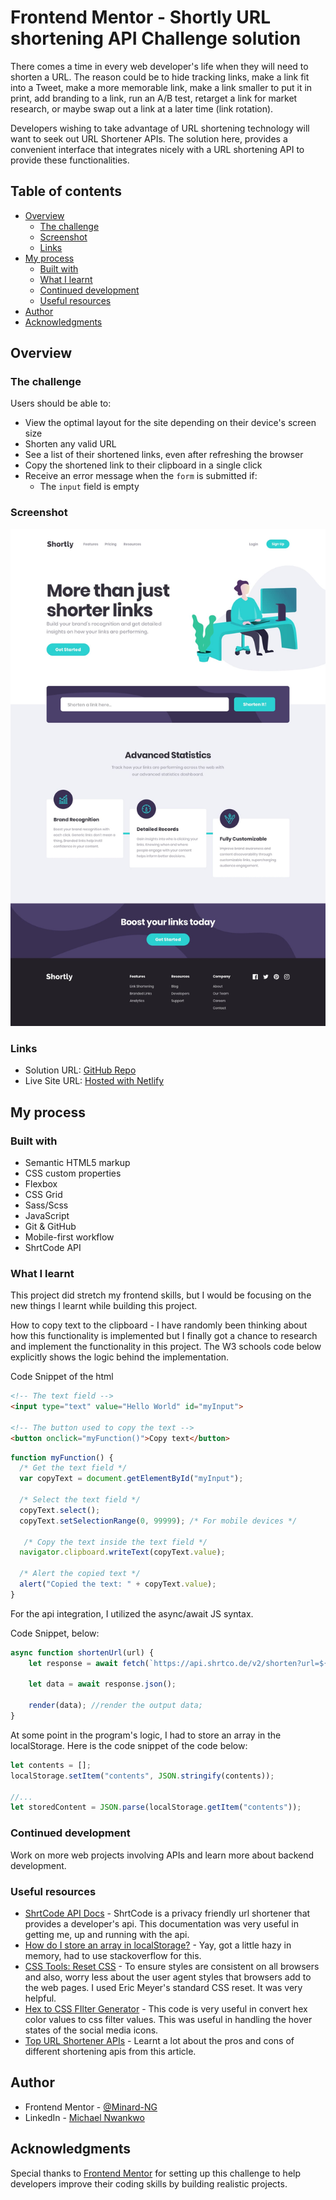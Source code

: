# Frontend Mentor - Shortly URL shortening API Challenge solution

There comes a time in every web developer's life when they will need to shorten a URL. The reason could be to hide tracking links, make a link fit into a Tweet, make a more memorable link, make a link smaller to put it in print, add branding to a link, run an A/B test, retarget a link for market research, or maybe swap out a link at a later time (link rotation).

Developers wishing to take advantage of URL shortening technology will want to seek out URL Shortener APIs. The solution here, provides a convenient interface that integrates nicely with a URL shortening API to provide these functionalities.

## Table of contents

- [Overview](#overview)
  - [The challenge](#the-challenge)
  - [Screenshot](#screenshot)
  - [Links](#links)
- [My process](#my-process)
  - [Built with](#built-with)
  - [What I learnt](#what-i-learnt)
  - [Continued development](#continued-development)
  - [Useful resources](#useful-resources)
- [Author](#author)
- [Acknowledgments](#acknowledgments)

## Overview

### The challenge

Users should be able to:

- View the optimal layout for the site depending on their device's screen size
- Shorten any valid URL
- See a list of their shortened links, even after refreshing the browser
- Copy the shortened link to their clipboard in a single click
- Receive an error message when the `form` is submitted if:
  - The `input` field is empty

### Screenshot

![](./design/desktop-design.jpg)

### Links

- Solution URL: [GitHub Repo](https://github.com/Minard-NG/url-shortener-app)
- Live Site URL: [Hosted with Netlify](https://shrtcode.netlify.app/)

## My process

### Built with

- Semantic HTML5 markup
- CSS custom properties
- Flexbox
- CSS Grid
- Sass/Scss
- JavaScript
- Git & GitHub
- Mobile-first workflow
- ShrtCode API

### What I learnt

This project did stretch my frontend skills, but I would be focusing on the new things I learnt while building this project.

How to copy text to the clipboard - I have randomly been thinking about how this functionality is implemented but I finally got a chance to research and implement the functionality in this project. The W3 schools code below explicitly shows the logic behind the implementation.

Code Snippet of the html

```html
<!-- The text field -->
<input type="text" value="Hello World" id="myInput">

<!-- The button used to copy the text -->
<button onclick="myFunction()">Copy text</button>
```

```js
function myFunction() {
  /* Get the text field */
  var copyText = document.getElementById("myInput");

  /* Select the text field */
  copyText.select();
  copyText.setSelectionRange(0, 99999); /* For mobile devices */

   /* Copy the text inside the text field */
  navigator.clipboard.writeText(copyText.value);

  /* Alert the copied text */
  alert("Copied the text: " + copyText.value);
}
```

For the api integration, I utilized the async/await JS syntax.

Code Snippet, below:
```js
async function shortenUrl(url) {
    let response = await fetch(`https://api.shrtco.de/v2/shorten?url=${url}`);

    let data = await response.json();

    render(data); //render the output data;
}
```

At some point in the program's logic, I had to store an array in the localStorage. Here is the code snippet of the code below:
```js
let contents = [];
localStorage.setItem("contents", JSON.stringify(contents));

//...
let storedContent = JSON.parse(localStorage.getItem("contents"));
```

### Continued development

Work on more web projects involving APIs and learn more about backend development.


### Useful resources

- [ShrtCode API Docs](https://shrtco.de/docs/) - ShrtCode is a privacy friendly url shortener that provides a developer's api. This documentation was very useful in getting me, up and running with the api.
- [How do I store an array in localStorage?](https://stackoverflow.com/questions/3357553/how-do-i-store-an-array-in-localstorage#:~:text=Use%20localStorage.,work%20with%20the%20sessionStorage%20object.) - Yay, got a little hazy in memory, had to use stackoverflow for this.
- [CSS Tools: Reset CSS](https://meyerweb.com/eric/tools/css/reset/) - To ensure styles are consistent on all browsers and also, worry less about the user agent styles that browsers add to the web pages. I used Eric Meyer's standard CSS reset. It was very helpful.
- [Hex to CSS FIlter Generator](https://codepen.io/sosuke/pen/Pjoqqp) - This code is very useful in convert hex color values to css filter values. This was useful in handling the hover states of the social media icons.
- [Top URL Shortener APIs](https://www.programmableweb.com/news/10-top-url-shortener-apis/brief/2020/06/21) - Learnt a lot about the pros and cons of different shortening apis from this article.


## Author

- Frontend Mentor - [@Minard-NG](https://www.frontendmentor.io/profile/Minard-NG)
- LinkedIn - [Michael Nwankwo](https://www.linkedin.com/in/michael-nwankwo/)


## Acknowledgments

Special thanks to [Frontend Mentor](https://www.frontendmentor.io) for setting up this challenge to help developers improve their coding skills by building realistic projects.


